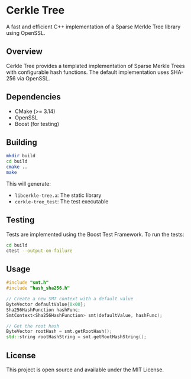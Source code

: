 # Cerkle Tree

A fast and efficient C++ implementation of a Sparse Merkle Tree library using OpenSSL.

## Overview

Cerkle Tree provides a templated implementation of Sparse Merkle Trees with configurable hash functions. The default implementation uses SHA-256 via OpenSSL.

## Dependencies

- CMake (>= 3.14)
- OpenSSL
- Boost (for testing)

## Building

```bash
mkdir build
cd build
cmake ..
make
```

This will generate:
- `libcerkle-tree.a`: The static library
- `cerkle-tree_test`: The test executable

## Testing

Tests are implemented using the Boost Test Framework. To run the tests:

```bash
cd build
ctest --output-on-failure
```

## Usage

```cpp
#include "smt.h"
#include "hash_sha256.h"

// Create a new SMT context with a default value
ByteVector defaultValue{0x00};
Sha256HashFunction hashFunc;
SmtContext<Sha256HashFunction> smt(defaultValue, hashFunc);

// Get the root hash
ByteVector rootHash = smt.getRootHash();
std::string rootHashString = smt.getRootHashString();
```

## License

This project is open source and available under the MIT License.
